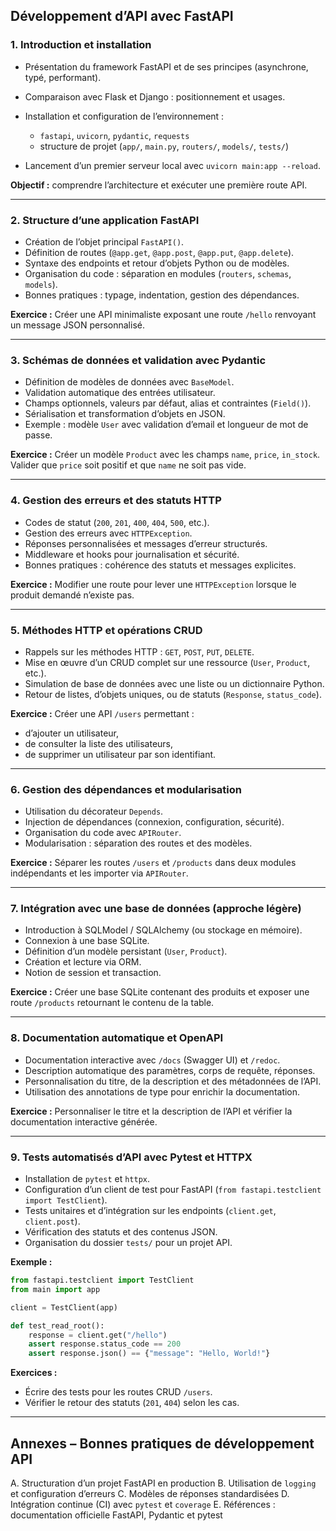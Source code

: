 ## **Développement d’API avec FastAPI**

### **1. Introduction et installation**

* Présentation du framework FastAPI et de ses principes (asynchrone, typé, performant).
* Comparaison avec Flask et Django : positionnement et usages.
* Installation et configuration de l’environnement :

  * `fastapi`, `uvicorn`, `pydantic`, `requests`
  * structure de projet (`app/`, `main.py`, `routers/`, `models/`, `tests/`)
* Lancement d’un premier serveur local avec `uvicorn main:app --reload`.

**Objectif :** comprendre l’architecture et exécuter une première route API.

---

### **2. Structure d’une application FastAPI**

* Création de l’objet principal `FastAPI()`.
* Définition de routes (`@app.get`, `@app.post`, `@app.put`, `@app.delete`).
* Syntaxe des endpoints et retour d’objets Python ou de modèles.
* Organisation du code : séparation en modules (`routers`, `schemas`, `models`).
* Bonnes pratiques : typage, indentation, gestion des dépendances.

**Exercice :**
Créer une API minimaliste exposant une route `/hello` renvoyant un message JSON personnalisé.

---

### **3. Schémas de données et validation avec Pydantic**

* Définition de modèles de données avec `BaseModel`.
* Validation automatique des entrées utilisateur.
* Champs optionnels, valeurs par défaut, alias et contraintes (`Field()`).
* Sérialisation et transformation d’objets en JSON.
* Exemple : modèle `User` avec validation d’email et longueur de mot de passe.

**Exercice :**
Créer un modèle `Product` avec les champs `name`, `price`, `in_stock`.
Valider que `price` soit positif et que `name` ne soit pas vide.

---

### **4. Gestion des erreurs et des statuts HTTP**

* Codes de statut (`200`, `201`, `400`, `404`, `500`, etc.).
* Gestion des erreurs avec `HTTPException`.
* Réponses personnalisées et messages d’erreur structurés.
* Middleware et hooks pour journalisation et sécurité.
* Bonnes pratiques : cohérence des statuts et messages explicites.

**Exercice :**
Modifier une route pour lever une `HTTPException` lorsque le produit demandé n’existe pas.

---

### **5. Méthodes HTTP et opérations CRUD**

* Rappels sur les méthodes HTTP : `GET`, `POST`, `PUT`, `DELETE`.
* Mise en œuvre d’un CRUD complet sur une ressource (`User`, `Product`, etc.).
* Simulation de base de données avec une liste ou un dictionnaire Python.
* Retour de listes, d’objets uniques, ou de statuts (`Response`, `status_code`).

**Exercice :**
Créer une API `/users` permettant :

* d’ajouter un utilisateur,
* de consulter la liste des utilisateurs,
* de supprimer un utilisateur par son identifiant.

---

### **6. Gestion des dépendances et modularisation**

* Utilisation du décorateur `Depends`.
* Injection de dépendances (connexion, configuration, sécurité).
* Organisation du code avec `APIRouter`.
* Modularisation : séparation des routes et des modèles.

**Exercice :**
Séparer les routes `/users` et `/products` dans deux modules indépendants et les importer via `APIRouter`.

---

### **7. Intégration avec une base de données (approche légère)**

* Introduction à SQLModel / SQLAlchemy (ou stockage en mémoire).
* Connexion à une base SQLite.
* Définition d’un modèle persistant (`User`, `Product`).
* Création et lecture via ORM.
* Notion de session et transaction.

**Exercice :**
Créer une base SQLite contenant des produits et exposer une route `/products` retournant le contenu de la table.

---

### **8. Documentation automatique et OpenAPI**

* Documentation interactive avec `/docs` (Swagger UI) et `/redoc`.
* Description automatique des paramètres, corps de requête, réponses.
* Personnalisation du titre, de la description et des métadonnées de l’API.
* Utilisation des annotations de type pour enrichir la documentation.

**Exercice :**
Personnaliser le titre et la description de l’API et vérifier la documentation interactive générée.

---

### **9. Tests automatisés d’API avec Pytest et HTTPX**

* Installation de `pytest` et `httpx`.
* Configuration d’un client de test pour FastAPI (`from fastapi.testclient import TestClient`).
* Tests unitaires et d’intégration sur les endpoints (`client.get`, `client.post`).
* Vérification des statuts et des contenus JSON.
* Organisation du dossier `tests/` pour un projet API.

**Exemple :**

```python
from fastapi.testclient import TestClient
from main import app

client = TestClient(app)

def test_read_root():
    response = client.get("/hello")
    assert response.status_code == 200
    assert response.json() == {"message": "Hello, World!"}
```

**Exercices :**

* Écrire des tests pour les routes CRUD `/users`.
* Vérifier le retour des statuts (`201`, `404`) selon les cas.

---

## **Annexes – Bonnes pratiques de développement API**

A. Structuration d’un projet FastAPI en production
B. Utilisation de `logging` et configuration d’erreurs
C. Modèles de réponses standardisées
D. Intégration continue (CI) avec `pytest` et `coverage`
E. Références : documentation officielle FastAPI, Pydantic et pytest
